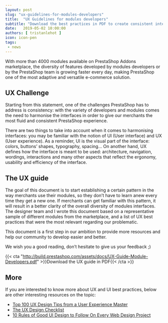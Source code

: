 ```yaml
---
layout: post
slug: "ux-guidelines-for-modules-developers"
title:  "UX Guidelines for modules developers"
subtitle: "Download the best practices in PDF to create consistent interfaces in the Back Office of PrestaShop"
date:   2019-05-02 10:00:00
authors: [ tristanlehot ]
icon: icon-pen
tags:
 - news
---
```


With more than 4000 modules available on PrestaShop Addons marketplace, the diversity of features developed by modules developers or by the PrestaShop team is growing faster every day, making PrestaShop one of the most adaptive and versatile e-commerce solution.

## UX Challenge

Starting from this statement, one of the challenges PrestaShop has to address is consistency: with the variety of developers and modules comes the need to harmonise the interfaces in order to give our merchants the most fluid and consistent PrestaShop experience. 

There are two things to take into account when it comes to harmonising interfaces: you may be familiar with the notion of UI (User interface) and UX (User experience). As a reminder, UI is the visual part of the interface: colors, buttons’ shapes, typography, spacing… On another hand, UX defines how the interface is meant to be used: architecture, navigation, wordings, interactions and many other aspects that reflect the ergonomy, usability and efficiency of the interface. 

## The UX guide

The goal of this document is to start establishing a certain pattern in the way merchants use their modules, so they don’t have to learn anew every time they get a new one. If merchants can get familiar with this pattern, it will result in a better clarity of the overall diversity of modules interfaces. The designer team and I wrote this document based on a representative sample of different modules from the marketplace, and a list of UX best practices that were the most relevant regarding our problematic.    

This document is a first step in our ambition to provide more resources and help our community to develop easier and better. 

We wish you a good reading, don’t hesitate to give us your feedback ;) 

{{< cta "http://build.prestashop.com/assets/docs/UX-Guide-Module-Developers.pdf" >}}Download the UX guide in PDF{{< /cta >}}

## More

If you are interested to know more about UX and UI best practices, below are other interesting resources on the topic:

- [Top 100 UX Design Tips from a User Experience Master](https://www.intechnic.com/blog/100-ux-design-pro-tips-from-user-experience-master/)
- [The UX Design Checklist](https://speckyboy.com/ux-design-checklist/)
- [10 Rules of Good UI Design to Follow On Every Web Design Project](https://www.elegantthemes.com/blog/resources/10-rules-of-good-ui-design-to-follow-on-every-web-design-project)

